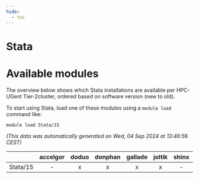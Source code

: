 ```yaml
---
hide:
  - toc
---
```


Stata
=====

# Available modules


The overview below shows which Stata installations are available per HPC-UGent Tier-2cluster, ordered based on software version (new to old).

To start using Stata, load one of these modules using a `module load` command like:

```shell
module load Stata/15
```

*(This data was automatically generated on Wed, 04 Sep 2024 at 13:46:56 CEST)*  

| |accelgor|doduo|donphan|gallade|joltik|shinx|skitty|
| :---: | :---: | :---: | :---: | :---: | :---: | :---: | :---: |
|Stata/15|-|x|x|x|x|-|x|
